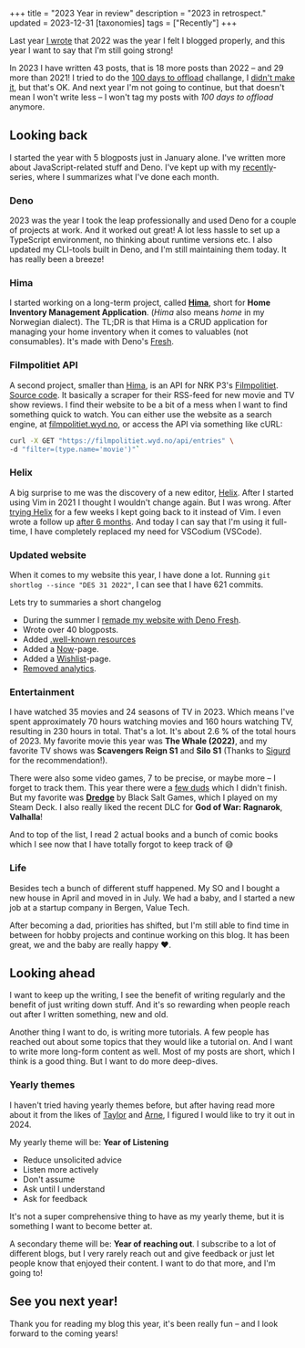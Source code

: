 +++
title = "2023 Year in review"
description = "2023 in retrospect."
updated = 2023-12-31
[taxonomies]
tags = ["Recently"]
+++

Last year [I wrote](/2022-year-in-review) that 2022 was the year I felt I
blogged properly, and this year I want to say that I'm still going strong!

In 2023 I have written 43 posts, that is 18 more posts than 2022 – and 29 more
than 2021! I tried to do the
[100 days to offload](https://100daystooffload.com/) challange, I
[didn't make it](/tags/100-days-to-offload), but that's OK. And next year I'm
not going to continue, but that doesn't mean I won't write less – I won't tag my
posts with _100 days to offload_ anymore.

## Looking back

I started the year with 5 blogposts just in January alone. I've written more
about JavaScript-related stuff and Deno. I've kept up with my
[recently](/tags/recently)-series, where I summarizes what I've done each month.

### Deno

2023 was the year I took the leap professionally and used Deno for a couple of
projects at work. And it worked out great! A lot less hassle to set up a
TypeScript environment, no thinking about runtime versions etc. I also updated
my CLI-tools built in Deno, and I'm still maintaining them today. It has really
been a breeze!

### Hima

I started working on a long-term project, called
[**Hima**](https://sr.ht/~timharek/hima/), short for **Home Inventory Management
Application**. (_Hima_ also means _home_ in my Norwegian dialect). The TL;DR is
that Hima is a CRUD application for managing your home inventory when it comes
to valuables (not consumables). It's made with Deno's
[Fresh](https://fresh.deno.dev/).

### Filmpolitiet API

A second project, smaller than [Hima](#hima), is an API for NRK P3's
[Filmpolitiet](https://p3.no/filmpolitiet/).
[Source code](https://sr.ht/~timharek/filmpolitiet-api/). It basically a scraper
for their RSS-feed for new movie and TV show reviews. I find their website to be
a bit of a mess when I want to find something quick to watch. You can either use
the website as a search engine, at
[filmpolitiet.wyd.no](https://filmpolitiet.wyd.no/), or access the API via
something like cURL:

```bash
curl -X GET "https://filmpolitiet.wyd.no/api/entries" \
-d "filter=(type.name='movie')"`
```

### Helix

A big surprise to me was the discovery of a new editor,
[Helix](https://helix-editor.com/). After I started using Vim in 2021 I thought
I wouldn't change again. But I was wrong. After
[trying Helix](/blog/trying-helix) for a few weeks I kept going back to it
instead of Vim. I even wrote a follow up
[after 6 months](/blog/my-thoughts-on-helix-after-6-months). And today I can say
that I'm using it full-time, I have completely replaced my need for VSCodium
(VSCode).

### Updated website

When it comes to my website this year, I have done a lot. Running
`git shortlog --since "DES 31 2022"`, I can see that I have 621 commits.

Lets try to summaries a short changelog

- During the summer I
  [remade my website with Deno Fresh](/blog/website-now-built-with-deno-fresh).
- Wrote over 40 blogposts.
- Added [.well-known resources](/blog/i-added-well-known-urls-to-my-website)
- Added a [Now](/now)-page.
- Added a [Wishlist](/wish)-page.
- [Removed analytics](/blog/removing-analytics).

### Entertainment

I have watched 35 movies and 24 seasons of TV in 2023. Which means I've spent
approximately 70 hours watching movies and 160 hours watching TV, resulting in
230 hours in total. That's a lot. It's about 2.6 % of the total hours of 2023.
My favorite movie this year was **The Whale (2022)**, and my favorite TV shows
was **Scavengers Reign S1** and **Silo S1** (Thanks to
[Sigurd](https://www.sigurdovesen.no/) for the recommendation!).

There were also some video games, 7 to be precise, or maybe more – I forget to
track them. This year there were a [few duds](/logs/games?rating=3) which I
didn't finish. But my favorite was
[**Dredge**](https://store.steampowered.com/app/1562430/DREDGE/) by Black Salt
Games, which I played on my Steam Deck. I also really liked the recent DLC for
**God of War: Ragnarok**, **Valhalla**!

And to top of the list, I read 2 actual books and a bunch of comic books which I
see now that I have totally forgot to keep track of 😅

### Life

Besides tech a bunch of different stuff happened. My SO and I bought a new house
in April and moved in in July. We had a baby, and I started a new job at a
startup company in Bergen, Value Tech.

After becoming a dad, priorities has shifted, but I'm still able to find time in
between for hobby projects and continue working on this blog. It has been great,
we and the baby are really happy ❤️.

## Looking ahead

I want to keep up the writing, I see the benefit of writing regularly and the
benefit of just writing down stuff. And it's so rewarding when people reach out
after I written something, new and old.

Another thing I want to do, is writing more tutorials. A few people has reached
out about some topics that they would like a tutorial on. And I want to write
more long-form content as well. Most of my posts are short, which I think is a
good thing. But I want to do more deep-dives.

### Yearly themes

I haven't tried having yearly themes before, but after having read more about it
from the likes of [Taylor](https://taylor.town/yearly-themes) and
[Arne](https://arne.me/articles/yearly-themese-2024), I figured I would like to
try it out in 2024.

My yearly theme will be: **Year of Listening**

- Reduce unsolicited advice
- Listen more actively
- Don't assume
- Ask until I understand
- Ask for feedback

It's not a super comprehensive thing to have as my yearly theme, but it is
something I want to become better at.

A secondary theme will be: **Year of reaching out**. I subscribe to a lot of
different blogs, but I very rarely reach out and give feedback or just let
people know that enjoyed their content. I want to do that more, and I'm going
to!

## See you next year!

Thank you for reading my blog this year, it's been really fun – and I look
forward to the coming years!
